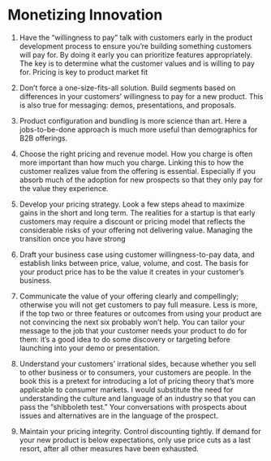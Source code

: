 # Monetizing Innovation

1. Have the “willingness to pay” talk with customers early in the product development process to ensure you’re building something customers will pay for. By doing it early you can prioritize features appropriately. The key is to determine what the customer values and is willing to pay for. Pricing is key to product market fit

2. Don’t force a one-size-fits-all solution. Build segments based on differences in your customers’ willingness to pay for a new product. This is also true for messaging: demos, presentations, and proposals.

3. Product configuration and bundling is more science than art. Here a jobs-to-be-done approach is much more useful than demographics for B2B offerings.

4. Choose the right pricing and revenue model. How you charge is often more important than how much you charge. Linking this to how the customer realizes value from the offering is essential. Especially if you absorb much of the adoption for new prospects so that they only pay for the value they experience.

5. Develop your pricing strategy. Look a few steps ahead to maximize gains in the short and long term. The realities for a startup is that early customers may require a discount or pricing model that reflects the considerable risks of your offering not delivering value. Managing the transition once you have strong

6. Draft your business case using customer willingness-to-pay data, and establish links between price, value, volume, and cost. The basis for your product price has to be the value it creates in your customer’s business.

7. Communicate the value of your offering clearly and compellingly; otherwise you will not get customers to pay full measure. Less is more, if the top two or three features or outcomes from using your product are not convincing the next six probably won’t help. You can tailor your message to the job that your customer needs your product to do for them: it’s a good idea to do some discovery or targeting before launching into your demo or presentation.

8. Understand your customers’ irrational sides, because whether you sell to other business or to consumers, your customers are people. In the book this is a pretext for introducing a lot of pricing theory that’s more applicable to consumer markets. I would substitute the need for understanding the culture and language of an industry so that you can pass the “shibboleth test.” Your conversations with prospects about issues and alternatives are in the language of the prospect.

9. Maintain your pricing integrity. Control discounting tightly. If demand for your new product is below expectations, only use price cuts as a last resort, after all other measures have been exhausted.